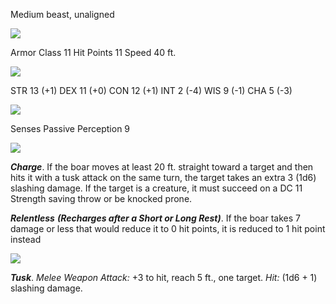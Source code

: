 
Medium beast, unaligned

![](https://www.dndbeyond.com/file-attachments/0/579/stat-block-header-bar.svg)

Armor Class 11
Hit Points 11
Speed 40 ft.

![](https://www.dndbeyond.com/file-attachments/0/579/stat-block-header-bar.svg)

STR 13 (+1)
DEX 11 (+0)
CON 12 (+1)
INT 2 (-4)
WIS 9 (-1)
CHA 5 (-3)

![](https://www.dndbeyond.com/file-attachments/0/579/stat-block-header-bar.svg)

Senses Passive Perception 9

![](https://www.dndbeyond.com/file-attachments/0/579/stat-block-header-bar.svg)

***Charge***. If the boar moves at least 20 ft. straight toward a target and then hits it with a tusk attack on the same turn, the target takes an extra 3 (1d6) slashing damage. If the target is a creature, it must succeed on a DC 11 Strength saving throw or be knocked prone.

***Relentless*** ***(Recharges after a Short or Long Rest)***. If the boar takes 7 damage or less that would reduce it to 0 hit points, it is reduced to 1 hit point instead

![](https://www.dndbeyond.com/file-attachments/0/579/stat-block-header-bar.svg)

***Tusk***. _Melee Weapon Attack:_ +3 to hit, reach 5 ft., one target. _Hit:_ (1d6 + 1) slashing damage.